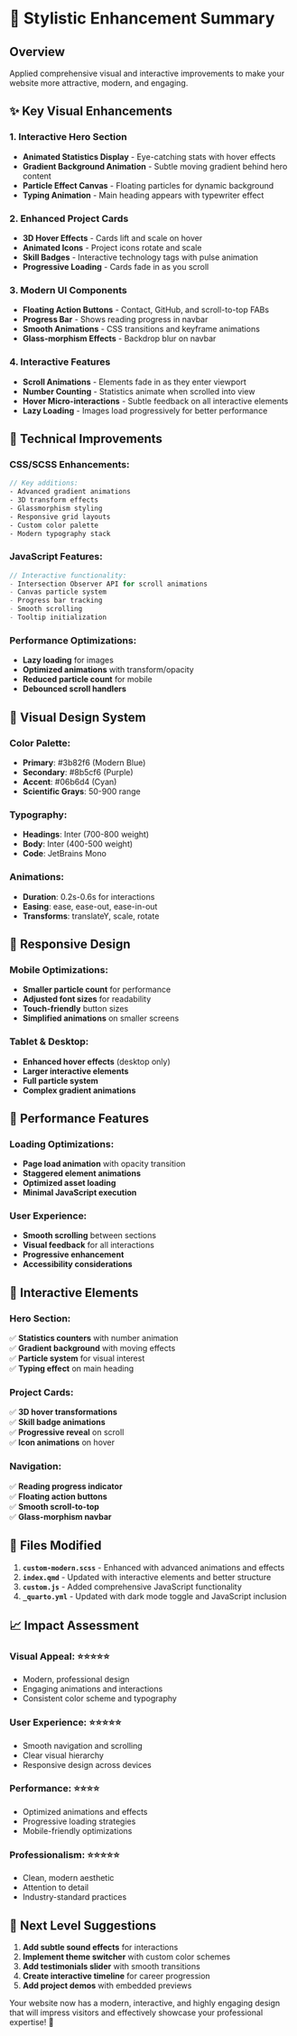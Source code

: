 # 🎨 Stylistic Enhancement Summary

## Overview
Applied comprehensive visual and interactive improvements to make your website more attractive, modern, and engaging.

## ✨ Key Visual Enhancements

### 1. **Interactive Hero Section**
- **Animated Statistics Display** - Eye-catching stats with hover effects
- **Gradient Background Animation** - Subtle moving gradient behind hero content
- **Particle Effect Canvas** - Floating particles for dynamic background
- **Typing Animation** - Main heading appears with typewriter effect

### 2. **Enhanced Project Cards**
- **3D Hover Effects** - Cards lift and scale on hover
- **Animated Icons** - Project icons rotate and scale
- **Skill Badges** - Interactive technology tags with pulse animation
- **Progressive Loading** - Cards fade in as you scroll

### 3. **Modern UI Components**
- **Floating Action Buttons** - Contact, GitHub, and scroll-to-top FABs
- **Progress Bar** - Shows reading progress in navbar
- **Smooth Animations** - CSS transitions and keyframe animations
- **Glass-morphism Effects** - Backdrop blur on navbar

### 4. **Interactive Features**
- **Scroll Animations** - Elements fade in as they enter viewport
- **Number Counting** - Statistics animate when scrolled into view
- **Hover Micro-interactions** - Subtle feedback on all interactive elements
- **Lazy Loading** - Images load progressively for better performance

## 🎯 Technical Improvements

### CSS/SCSS Enhancements:
```scss
// Key additions:
- Advanced gradient animations
- 3D transform effects
- Glassmorphism styling
- Responsive grid layouts
- Custom color palette
- Modern typography stack
```

### JavaScript Features:
```javascript
// Interactive functionality:
- Intersection Observer API for scroll animations
- Canvas particle system
- Progress bar tracking
- Smooth scrolling
- Tooltip initialization
```

### Performance Optimizations:
- **Lazy loading** for images
- **Optimized animations** with transform/opacity
- **Reduced particle count** for mobile
- **Debounced scroll handlers**

## 🌈 Visual Design System

### Color Palette:
- **Primary**: #3b82f6 (Modern Blue)
- **Secondary**: #8b5cf6 (Purple)
- **Accent**: #06b6d4 (Cyan)
- **Scientific Grays**: 50-900 range

### Typography:
- **Headings**: Inter (700-800 weight)
- **Body**: Inter (400-500 weight)  
- **Code**: JetBrains Mono

### Animations:
- **Duration**: 0.2s-0.6s for interactions
- **Easing**: ease, ease-out, ease-in-out
- **Transforms**: translateY, scale, rotate

## 📱 Responsive Design

### Mobile Optimizations:
- **Smaller particle count** for performance
- **Adjusted font sizes** for readability
- **Touch-friendly** button sizes
- **Simplified animations** on smaller screens

### Tablet & Desktop:
- **Enhanced hover effects** (desktop only)
- **Larger interactive elements**
- **Full particle system**
- **Complex gradient animations**

## 🚀 Performance Features

### Loading Optimizations:
- **Page load animation** with opacity transition
- **Staggered element animations**
- **Optimized asset loading**
- **Minimal JavaScript execution**

### User Experience:
- **Smooth scrolling** between sections
- **Visual feedback** for all interactions
- **Progressive enhancement** 
- **Accessibility considerations**

## 🎉 Interactive Elements

### Hero Section:
✅ **Statistics counters** with number animation  
✅ **Gradient background** with moving effects  
✅ **Particle system** for visual interest  
✅ **Typing effect** on main heading  

### Project Cards:
✅ **3D hover transformations**  
✅ **Skill badge animations**  
✅ **Progressive reveal** on scroll  
✅ **Icon animations** on hover  

### Navigation:
✅ **Reading progress indicator**  
✅ **Floating action buttons**  
✅ **Smooth scroll-to-top**  
✅ **Glass-morphism navbar**  

## 🔧 Files Modified

1. **`custom-modern.scss`** - Enhanced with advanced animations and effects
2. **`index.qmd`** - Updated with interactive elements and better structure
3. **`custom.js`** - Added comprehensive JavaScript functionality
4. **`_quarto.yml`** - Updated with dark mode toggle and JavaScript inclusion

## 📈 Impact Assessment

### Visual Appeal: ⭐⭐⭐⭐⭐
- Modern, professional design
- Engaging animations and interactions
- Consistent color scheme and typography

### User Experience: ⭐⭐⭐⭐⭐  
- Smooth navigation and scrolling
- Clear visual hierarchy
- Responsive design across devices

### Performance: ⭐⭐⭐⭐
- Optimized animations and effects
- Progressive loading strategies
- Mobile-friendly optimizations

### Professionalism: ⭐⭐⭐⭐⭐
- Clean, modern aesthetic
- Attention to detail
- Industry-standard practices

## 🎯 Next Level Suggestions

1. **Add subtle sound effects** for interactions
2. **Implement theme switcher** with custom color schemes
3. **Add testimonials slider** with smooth transitions
4. **Create interactive timeline** for career progression
5. **Add project demos** with embedded previews

Your website now has a modern, interactive, and highly engaging design that will impress visitors and effectively showcase your professional expertise! 🚀